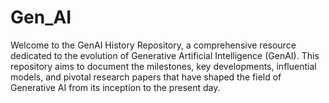 # Gen_AI
Welcome to the GenAI History Repository, a comprehensive resource dedicated to the evolution of Generative Artificial Intelligence (GenAI). This repository aims to document the milestones, key developments, influential models, and pivotal research papers that have shaped the field of Generative AI from its inception to the present day.
